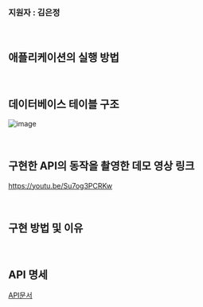 
### 지원자 : 김은정

</br>

## 애플리케이션의 실행 방법

</br>

## 데이터베이스 테이블 구조

![image](https://github.com/196code-gray/wanted-pre-onboarding-backend/assets/88307264/67755312-e6eb-453d-8b4e-a5a7cc00ff8e)

</br>

## 구현한 API의 동작을 촬영한 데모 영상 링크

https://youtu.be/Su7og3PCRKw

</br>

## 구현 방법 및 이유

</br>

## API 명세
[API문서](http://localhost:63342/wanted/src/main/resources/static/docs/index.html?_ijt=qa1rtq89l291bbrc1qn0c45ef0&_ij_reload=RELOAD_ON_SAVE#_%EA%B2%8C%EC%8B%9C%EA%B8%80_%EB%93%B1%EB%A1%9D)
